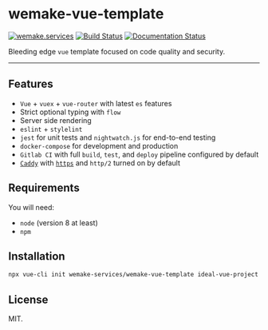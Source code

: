 # wemake-vue-template

[![wemake.services](https://img.shields.io/badge/style-wemake.services-green.svg?label=&logo=data%3Aimage%2Fpng%3Bbase64%2CiVBORw0KGgoAAAANSUhEUgAAABAAAAAQCAMAAAAoLQ9TAAAABGdBTUEAALGPC%2FxhBQAAAAFzUkdCAK7OHOkAAAAbUExURQAAAAAAAAAAAAAAAAAAAAAAAAAAAAAAAP%2F%2F%2F5TvxDIAAAAIdFJOUwAjRA8xXANAL%2Bv0SAAAADNJREFUGNNjYCAIOJjRBdBFWMkVQeGzcHAwksJnAPPZGOGAASzPzAEHEGVsLExQwE7YswCb7AFZSF3bbAAAAABJRU5ErkJggg%3D%3D)](http://wemake.services) [![Build Status](https://travis-ci.org/wemake-services/wemake-vue-template.svg?branch=master)](https://travis-ci.org/wemake-services/wemake-vue-template) [![Documentation Status](https://readthedocs.org/projects/wemake-vue-template/badge/?version=latest)](http://wemake-vue-template.readthedocs.io/en/latest/?badge=latest)


Bleeding edge `vue` template focused on code quality and security.

---

## Features

- `Vue` + `vuex` + `vue-router` with latest `es` features
- Strict optional typing with `flow`
- Server side rendering
- `eslint` + `stylelint`
- `jest` for unit tests and `nightwatch.js` for end-to-end testing
- `docker-compose` for development and production
- `Gitlab CI` with full `build`, `test`, and `deploy` pipeline configured by default
- [`Caddy`](https://caddyserver.com/) with [`https`](https://caddyserver.com/docs/automatic-https) and `http/2` turned on by default


## Requirements

You will need:

- `node` (version 8 at least)
- `npm`


## Installation

```bash
npx vue-cli init wemake-services/wemake-vue-template ideal-vue-project
```


## License

MIT.
